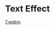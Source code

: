 # Text Effect


[7.webm](https://user-images.githubusercontent.com/51269703/224744883-e9db0bd8-660a-4e59-be4d-ef4ec005f90f.webm)
